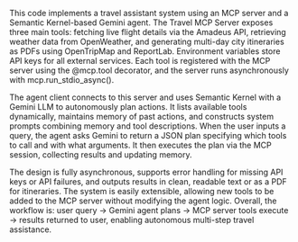 This code implements a travel assistant system using an MCP server and a Semantic Kernel-based Gemini agent. The Travel MCP Server exposes three main tools: fetching live flight details via the Amadeus API, retrieving weather data from OpenWeather, and generating multi-day city itineraries as PDFs using OpenTripMap and ReportLab. Environment variables store API keys for all external services. Each tool is registered with the MCP server using the @mcp.tool decorator, and the server runs asynchronously with mcp.run_stdio_async().

The agent client connects to this server and uses Semantic Kernel with a Gemini LLM to autonomously plan actions. It lists available tools dynamically, maintains memory of past actions, and constructs system prompts combining memory and tool descriptions. When the user inputs a query, the agent asks Gemini to return a JSON plan specifying which tools to call and with what arguments. It then executes the plan via the MCP session, collecting results and updating memory.

The design is fully asynchronous, supports error handling for missing API keys or API failures, and outputs results in clean, readable text or as a PDF for itineraries. The system is easily extensible, allowing new tools to be added to the MCP server without modifying the agent logic. Overall, the workflow is: user query → Gemini agent plans → MCP server tools execute → results returned to user, enabling autonomous multi-step travel assistance.
